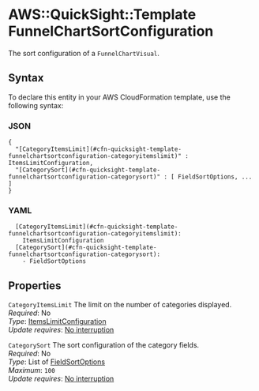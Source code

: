 # AWS::QuickSight::Template FunnelChartSortConfiguration<a name="aws-properties-quicksight-template-funnelchartsortconfiguration"></a>

The sort configuration of a `FunnelChartVisual`\.

## Syntax<a name="aws-properties-quicksight-template-funnelchartsortconfiguration-syntax"></a>

To declare this entity in your AWS CloudFormation template, use the following syntax:

### JSON<a name="aws-properties-quicksight-template-funnelchartsortconfiguration-syntax.json"></a>

```
{
  "[CategoryItemsLimit](#cfn-quicksight-template-funnelchartsortconfiguration-categoryitemslimit)" : ItemsLimitConfiguration,
  "[CategorySort](#cfn-quicksight-template-funnelchartsortconfiguration-categorysort)" : [ FieldSortOptions, ... ]
}
```

### YAML<a name="aws-properties-quicksight-template-funnelchartsortconfiguration-syntax.yaml"></a>

```
  [CategoryItemsLimit](#cfn-quicksight-template-funnelchartsortconfiguration-categoryitemslimit): 
    ItemsLimitConfiguration
  [CategorySort](#cfn-quicksight-template-funnelchartsortconfiguration-categorysort): 
    - FieldSortOptions
```

## Properties<a name="aws-properties-quicksight-template-funnelchartsortconfiguration-properties"></a>

`CategoryItemsLimit`  <a name="cfn-quicksight-template-funnelchartsortconfiguration-categoryitemslimit"></a>
The limit on the number of categories displayed\.  
*Required*: No  
*Type*: [ItemsLimitConfiguration](aws-properties-quicksight-template-itemslimitconfiguration.md)  
*Update requires*: [No interruption](https://docs.aws.amazon.com/AWSCloudFormation/latest/UserGuide/using-cfn-updating-stacks-update-behaviors.html#update-no-interrupt)

`CategorySort`  <a name="cfn-quicksight-template-funnelchartsortconfiguration-categorysort"></a>
The sort configuration of the category fields\.  
*Required*: No  
*Type*: List of [FieldSortOptions](aws-properties-quicksight-template-fieldsortoptions.md)  
*Maximum*: `100`  
*Update requires*: [No interruption](https://docs.aws.amazon.com/AWSCloudFormation/latest/UserGuide/using-cfn-updating-stacks-update-behaviors.html#update-no-interrupt)